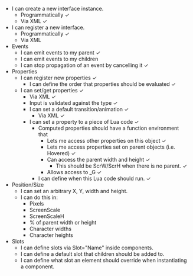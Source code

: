 - I can create a new interface instance. 
  - Programmatically ✓
  - Via XML ✓
- I can register a new interface.
  - Programmatically ✓
  - Via XML
- Events
  - I can emit events to my parent ✓
  - I can emit events to my children
  - I can stop propagation of an event by cancelling it ✓
- Properties
  - I can register new properties ✓
    - I can define the order that properties should be evaluated ✓
  - I can set/get properties ✓
    - Via XML ✓
    - Input is validated against the type ✓
    - I can set a default transition/animation ✓
      - Via XML ✓
    - I can set a property to a piece of Lua code ✓
      - Computed properties should have a function environment that
        - Lets me access other properties on this object ✓
        - Lets me access properties set on parent objects (i.e. Hovered) ✓
        - Can access the parent width and height ✓
          - This should be ScrW/ScrH when there is no parent. ✓
        - Allows access to _G ✓
      - I can define when this Lua code should run. ✓
- Position/Size
  - I can set an arbitrary X, Y, width and height.
  - I can do this in:
    - Pixels
    - ScreenScale
    - ScreenScaleH
    - % of parent width or height
    - Character widths
    - Character heights
- Slots
  - I can define slots via Slot="Name" inside components.
  - I can define a default slot that children should be added to.
  - I can define what slot an element should override when instantiating a component.
